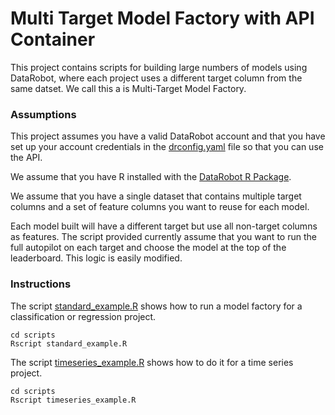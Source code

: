 Multi Target Model Factory with API Container
===============================================

This project contains scripts for building large numbers of models
using DataRobot, where each project uses a different target column 
from the same datset. We call this a is Multi-Target Model Factory.

### Assumptions

This project assumes you have a valid DataRobot account and that you
have set up your account credentials in the 
[drconfig.yaml](https://datarobot-public-api-client.readthedocs-hosted.com/en/v2.19.0/setup/configuration.html) 
file so that you can use the API.
 
We assume that you have R installed with the [DataRobot R Package](https://cran.r-project.org/web/packages/datarobot/index.html).
 
We assume that you have a single dataset that contains multiple target columns and a set of 
feature columns you want to reuse for each model.

Each model built will have a different target but use all non-target columns 
as features. The script provided currently assume that you want to run the full autopilot on each
target and choose the model at the top of the leaderboard. This logic is easily modified.


### Instructions

The script [standard_example.R](scripts/standard_example.R) shows how to run a model factory for a classification or regression project.

```
cd scripts
Rscript standard_example.R 
```

The script [timeseries_example.R](scripts/timeseries_example.R) shows how to do it for a time series project.

```
cd scripts
Rscript timeseries_example.R
```


